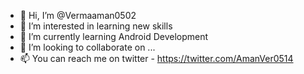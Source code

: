 - 👋 Hi, I’m @Vermaaman0502
- 👀 I’m interested in learning new skills
- 🌱 I’m currently learning Android Development
- 💞️ I’m looking to collaborate on ...
- 📫 You can reach me on twitter - https://twitter.com/AmanVer0514

<!---
Vermaaman0502/Vermaaman0502 is a ✨ special ✨ repository because its `README.md` (this file) appears on your GitHub profile.
You can click the Preview link to take a look at your changes.
--->
